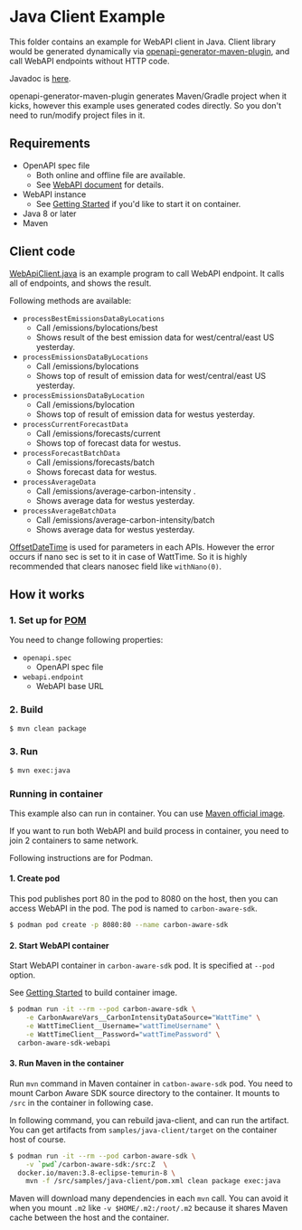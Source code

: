 # Java Client Example

This folder contains an example for WebAPI client in Java. Client library would be generated dynamically via [openapi-generator-maven-plugin](https://github.com/OpenAPITools/openapi-generator/tree/master/modules/openapi-generator-maven-plugin), and call WebAPI endpoints without HTTP code.

Javadoc is [here](apidocs).

openapi-generator-maven-plugin generates Maven/Gradle project when it kicks, however this example uses generated codes directly. So you don't need to run/modify project files in it.

## Requirements

* OpenAPI spec file
    * Both online and offline file are available.
    * See [WebAPI document](../../docs/carbon-aware-webapi.md#autogenerate-webapi) for details.
* WebAPI instance
    * See [Getting Started](../../GettingStarted.md#publish-webapi-with-container) if you'd like to start it on container.
* Java 8 or later
* Maven

## Client code

[WebApiClient.java](src/main/java/foundation/greensoftware/carbonawaresdk/samples/java/WebApiClient.java) is an example program to call WebAPI endpoint. It calls all of endpoints, and shows the result.

Following methods are available:

* `processBestEmissionsDataByLocations`
    * Call /emissions/bylocations/best
    * Shows result of the best emission data for west/central/east US yesterday.
* `processEmissionsDataByLocations`
    * Call /emissions/bylocations
    * Shows top of result of emission data for west/central/east US yesterday.
* `processEmissionsDataByLocation`
    * Call /emissions/bylocation
    * Shows top of result of emission data for westus yesterday.
* `processCurrentForecastData`
    * Call /emissions/forecasts/current
    * Shows top of forecast data for westus.
* `processForecastBatchData`
    * Call /emissions/forecasts/batch
    * Shows forecast data for westus.
* `processAverageData`
    * Call /emissions/average-carbon-intensity .
    * Shows average data for westus yesterday.
* `processAverageBatchData`
    * Call /emissions/average-carbon-intensity/batch
    * Shows average data for westus yesterday.

[OffsetDateTime](https://docs.oracle.com/javase/8/docs/api/java/time/OffsetDateTime.html) is used for parameters in each APIs. However the error occurs if nano sec is set to it in case of WattTime. So it is highly recommended that clears nanosec field like `withNano(0)`.

## How it works

### 1. Set up for [POM](pom.xml)

You need to change following properties:

* `openapi.spec`
    * OpenAPI spec file
* `webapi.endpoint`
    * WebAPI base URL

### 2. Build

```sh
$ mvn clean package
```

### 3. Run

```sh
$ mvn exec:java
```

### Running in container

This example also can run in container. You can use [Maven official image](https://hub.docker.com/_/maven).

If you want to run both WebAPI and build process in container, you need to join 2 containers to same network.

Following instructions are for Podman.

#### 1. Create pod

This pod publishes port 80 in the pod to 8080 on the host, then you can access WebAPI in the pod. The pod is named to `carbon-aware-sdk`.

```sh
$ podman pod create -p 8080:80 --name carbon-aware-sdk
```

#### 2. Start WebAPI container

Start WebAPI container in `carbon-aware-sdk` pod. It is specified at `--pod` option.

See [Getting Started](../../GettingStarted.md) to build container image.

```sh
$ podman run -it --rm --pod carbon-aware-sdk \
    -e CarbonAwareVars__CarbonIntensityDataSource="WattTime" \
    -e WattTimeClient__Username="wattTimeUsername" \
    -e WattTimeClient__Password="wattTimePassword" \
  carbon-aware-sdk-webapi
```

#### 3. Run Maven in the container

Run `mvn` command in Maven container in `catbon-aware-sdk` pod. You need to mount Carbon Aware SDK source directory to the container. It mounts to `/src` in the container in following case.

In following command, you can rebuild java-client, and can run the artifact. You can get artifacts from `samples/java-client/target` on the container host of course.

```sh
$ podman run -it --rm --pod carbon-aware-sdk \
    -v `pwd`/carbon-aware-sdk:/src:Z  \
  docker.io/maven:3.8-eclipse-temurin-8 \
    mvn -f /src/samples/java-client/pom.xml clean package exec:java
```

Maven will download many dependencies in each `mvn` call. You can avoid it when you mount `.m2` like `-v $HOME/.m2:/root/.m2` because it shares Maven cache between the host and the container.
